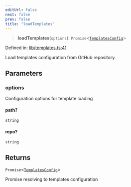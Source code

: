 ```yaml
---
editUrl: false
next: false
prev: false
title: "loadTemplates"
---
```


> **loadTemplates**(`options`): `Promise`\<[`TemplatesConfig`](/fabr/docs/api/types/templates/interfaces/templatesconfig/)\>

Defined in: [lib/templates.ts:41](https://github.com/yashjawale/fabr/blob/f01b72cf78714226de776336ec5f87a5b71f2c78/src/lib/templates.ts#L41)

Load templates configuration from GitHub repository.

## Parameters

### options

Configuration options for template loading

#### path?

`string`

#### repo?

`string`

## Returns

`Promise`\<[`TemplatesConfig`](/fabr/docs/api/types/templates/interfaces/templatesconfig/)\>

Promise resolving to templates configuration
